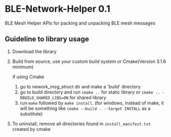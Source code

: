 # BLE-Network-Helper 0.1
BLE Mesh Helper APIs for packing and unpacking BLE mesh messages

## Guideline to library usage
1. Download the library 
2. Build from source, use your custom build system or Cmake(Version 3.1.6 minimum) 
  
    if using Cmake
    1. go to nework_msg_struct dir and make a 'build' directory
    2. go to build directory and run `cmake ..` for static library or `cmake .. -DBUILD_SHARED_LIBS=ON` for shared library
    3. run `make` followed by `make install`. (for windows, instead of make, it will be something like `cmake --build . --target INSTALL` as a substitute)
3. To uninstall, remove all directories found in `install_manifest.txt ` created by cmake
